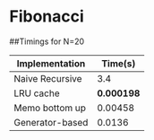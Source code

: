 # Fibonacci 

##Timings for N=20


| Implementation   | Time(s)     | 
| ---------------- | ----------- |
| Naive Recursive  | 3.4         |
| LRU cache        | **0.000198**|
| Memo bottom up   | 0.00458     |
| Generator-based  | 0.0136      |



